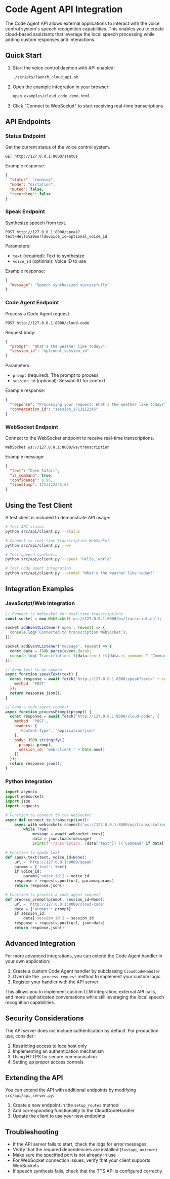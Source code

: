 # Code Agent API Integration

The Code Agent API allows external applications to interact with the voice control system's speech recognition capabilities. This enables you to create cloud-based assistants that leverage the local speech processing while adding custom responses and interactions.

## Quick Start

1. Start the voice control daemon with API enabled:
   ```bash
   ./scripts/launch_cloud_api.sh
   ```

2. Open the example integration in your browser:
   ```bash
   open examples/cloud_code_demo.html
   ```

3. Click "Connect to WebSocket" to start receiving real-time transcriptions

## API Endpoints

### Status Endpoint

Get the current status of the voice control system.

```
GET http://127.0.0.1:8000/status
```

Example response:
```json
{
  "status": "running",
  "mode": "dictation",
  "muted": false,
  "recording": false
}
```

### Speak Endpoint

Synthesize speech from text.

```
POST http://127.0.0.1:8000/speak?text=Hello%20world&voice_id=optional_voice_id
```

Parameters:
- `text` (required): Text to synthesize
- `voice_id` (optional): Voice ID to use

Example response:
```json
{
  "message": "Speech synthesized successfully"
}
```

### Code Agent Endpoint

Process a Code Agent request.

```
POST http://127.0.0.1:8000/cloud-code
```

Request body:
```json
{
  "prompt": "What's the weather like today?",
  "session_id": "optional_session_id"
}
```

Parameters:
- `prompt` (required): The prompt to process
- `session_id` (optional): Session ID for context

Example response:
```json
{
  "response": "Processing your request: What's the weather like today?",
  "conversation_id": "session_1713112345"
}
```

### WebSocket Endpoint

Connect to the WebSocket endpoint to receive real-time transcriptions.

```
WebSocket ws://127.0.0.1:8000/ws/transcription
```

Example message:
```json
{
  "text": "Open Safari",
  "is_command": true,
  "confidence": 0.95,
  "timestamp": 1713112345.67
}
```

## Using the Test Client

A test client is included to demonstrate API usage:

```bash
# Test API status
python src/api/client.py --status

# Connect to real-time transcription WebSocket
python src/api/client.py --ws

# Test speech synthesis
python src/api/client.py --speak "Hello, world"

# Test code agent integration
python src/api/client.py --prompt "What's the weather like today?"
```

## Integration Examples

### JavaScript/Web Integration

```javascript
// Connect to WebSocket for real-time transcriptions
const socket = new WebSocket('ws://127.0.0.1:8000/ws/transcription');

socket.addEventListener('open', (event) => {
  console.log('Connected to transcription WebSocket');
});

socket.addEventListener('message', (event) => {
  const data = JSON.parse(event.data);
  console.log(`Transcription: ${data.text} (${data.is_command ? 'Command' : 'Dictation'})`);
});

// Send text to be spoken
async function speakText(text) {
  const response = await fetch('http://127.0.0.1:8000/speak?text=' + encodeURIComponent(text), {
    method: 'POST'
  });
  return response.json();
}

// Send a code agent request
async function processPrompt(prompt) {
  const response = await fetch('http://127.0.0.1:8000/cloud-code', {
    method: 'POST',
    headers: {
      'Content-Type': 'application/json'
    },
    body: JSON.stringify({
      prompt: prompt,
      session_id: 'web-client-' + Date.now()
    })
  });
  return response.json();
}
```

### Python Integration

```python
import asyncio
import websockets
import json
import requests

# Function to connect to the WebSocket
async def connect_to_transcription():
    async with websockets.connect('ws://127.0.0.1:8000/ws/transcription') as websocket:
        while True:
            message = await websocket.recv()
            data = json.loads(message)
            print(f"Transcription: {data['text']} ({'Command' if data['is_command'] else 'Dictation'})")

# Function to speak text
def speak_text(text, voice_id=None):
    url = 'http://127.0.0.1:8000/speak'
    params = {'text': text}
    if voice_id:
        params['voice_id'] = voice_id
    response = requests.post(url, params=params)
    return response.json()

# Function to process a code agent request
def process_prompt(prompt, session_id=None):
    url = 'http://127.0.0.1:8000/cloud-code'
    data = {'prompt': prompt}
    if session_id:
        data['session_id'] = session_id
    response = requests.post(url, json=data)
    return response.json()
```

## Advanced Integration

For more advanced integrations, you can extend the Code Agent handler in your own application:

1. Create a custom Code Agent handler by subclassing `CloudCodeHandler`
2. Override the `_process_request` method to implement your custom logic
3. Register your handler with the API server

This allows you to implement custom LLM integration, external API calls, and more sophisticated conversations while still leveraging the local speech recognition capabilities.

## Security Considerations

The API server does not include authentication by default. For production use, consider:

1. Restricting access to localhost only
2. Implementing an authentication mechanism
3. Using HTTPS for secure communication
4. Setting up proper access controls

## Extending the API

You can extend the API with additional endpoints by modifying `src/api/api_server.py`:

1. Create a new endpoint in the `setup_routes` method
2. Add corresponding functionality to the CloudCodeHandler
3. Update the client to use your new endpoints

## Troubleshooting

- If the API server fails to start, check the logs for error messages
- Verify that the required dependencies are installed (`fastapi`, `uvicorn`)
- Make sure the specified port is not already in use
- For WebSocket connection issues, verify that your client supports WebSockets
- If speech synthesis fails, check that the TTS API is configured correctly
